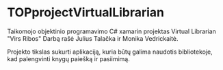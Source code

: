 # TOPprojectVirtualLibrarian
Taikomojo objektinio programavimo C# xamarin projektas Virtual Librarian "Virs Ribos"
Darbą rašė Julius Talačka ir Monika Vedrickaitė.

Projekto tikslas sukurti aplikaciją, kuria būtų galima naudotis bibliotekoje, kad palengvinti knygų paiešką ir pasiimimą.
